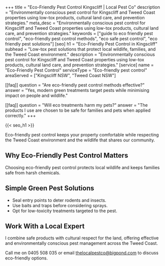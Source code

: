 +++
title = "Eco-Friendly Pest Control Kingscliff | Local Pest Co"
description = "Environmentally conscious pest control for Kingscliff and Tweed Coast properties using low-tox products, cultural land care, and prevention strategies."
meta_desc = "Environmentally conscious pest control for Kingscliff and Tweed Coast properties using low-tox products, cultural land care, and prevention strategies."
keywords = ["guide to eco friendly pest control", "eco-friendly pest control methods", "eco safe pest control", "eco friendly pest solutions"]
[seo]
h1 = "Eco-Friendly Pest Control in Kingscliff"
subhead = "Low-tox pest solutions that protect local wildlife, families, and the Tweed Coast environment."
description = "Environmentally conscious pest control for Kingscliff and Tweed Coast properties using low-tox products, cultural land care, and prevention strategies."
[service]
name = "Eco-Friendly Pest Control"
serviceType = "Eco-friendly pest control"
areaServed = ["Kingscliff NSW", "Tweed Coast NSW"]

[[faq]]
question = "Are eco-friendly pest control methods effective?"
answer = "Yes, modern green treatments target pests while minimising impact on people and wildlife."

[[faq]]
question = "Will eco treatments harm my pets?"
answer = "The products I use are chosen to be safe for families and pets when applied correctly."
+++

{{< seo_h1 >}}

Eco-friendly pest control keeps your property comfortable while respecting the Tweed Coast environment and the wildlife that shares our community.

## Why Eco-Friendly Pest Control Matters

Choosing eco-friendly pest control protects local wildlife and keeps families safe from harsh chemicals.

## Simple Green Pest Solutions

- Seal entry points to deter rodents and insects.
- Use baits and traps before considering sprays.
- Opt for low-toxicity treatments targeted to the pest.

## Work With a Local Expert

I combine safe products with cultural respect for the land, offering effective and environmentally conscious pest management across the Tweed Coast.

Call me on 0405 508 035 or email thelocalpestco@bigpond.com to discuss eco-friendly options.
